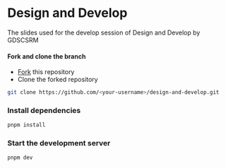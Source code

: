 # Design and Develop
The slides used for the develop session of Design and Develop by GDSCSRM

#### Fork and clone the branch
- [Fork](https://github.com/GDSCSRM/design-and-develop/fork) this repository
- Clone the forked repository 
```sh
git clone https://github.com/<your-username>/design-and-develop.git
```

### Install dependencies
```sh
pnpm install
```

### Start the development server
```sh
pnpm dev
```
